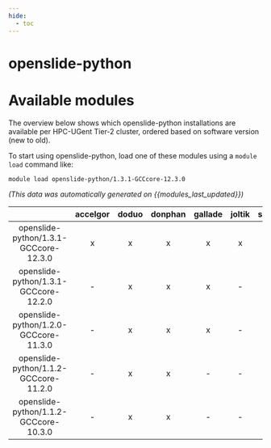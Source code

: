 ```yaml
---
hide:
  - toc
---
```


openslide-python
================

# Available modules


The overview below shows which openslide-python installations are available per HPC-UGent Tier-2 cluster, ordered based on software version (new to old).

To start using openslide-python, load one of these modules using a `module load` command like:

```shell
module load openslide-python/1.3.1-GCCcore-12.3.0
```

*(This data was automatically generated on {{modules_last_updated}})*  

| |accelgor|doduo|donphan|gallade|joltik|shinx|
| :---: | :---: | :---: | :---: | :---: | :---: | :---: |
|openslide-python/1.3.1-GCCcore-12.3.0|x|x|x|x|x|x|
|openslide-python/1.3.1-GCCcore-12.2.0|-|x|x|x|-|-|
|openslide-python/1.2.0-GCCcore-11.3.0|-|x|x|x|-|-|
|openslide-python/1.1.2-GCCcore-11.2.0|-|x|x|-|-|-|
|openslide-python/1.1.2-GCCcore-10.3.0|-|x|x|-|-|-|
